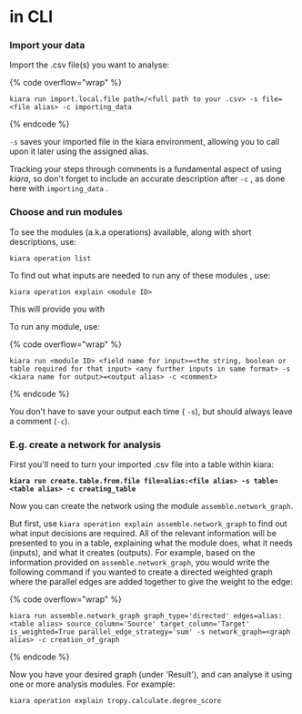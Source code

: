 # in CLI

### Import your data

Import the .csv file(s) you want to analyse:

{% code overflow="wrap" %}
```⏎
kiara run import.local.file path=/<full path to your .csv> -s file=<file alias> -c importing_data   
```
{% endcode %}

`-s` saves your imported file in the kiara environment, allowing you to call upon it later using the assigned alias.

Tracking your steps through comments is a fundamental aspect of using _kiara_, so don't forget to include an accurate description after `-c` , as done here with `importing_data` .

### Choose and run modules

To see the modules (a.k.a operations) available, along with short descriptions, use:

```
kiara operation list
```

To find out what inputs are needed to run any of these modules , use:

```
kiara operation explain <module ID>
```

This will provide you with&#x20;

To run any module, use:&#x20;

{% code overflow="wrap" %}
```
kiara run <module ID> <field name for input>=<the string, boolean or table required for that input> <any further inputs in same format> -s <kiara name for output>=<output alias> -c <comment>
```
{% endcode %}

You don't have to save your output each time ( `-s`), but should always leave a comment (`-c`).

### E.g. create a network for analysis

First you'll need to turn your imported .csv file into a table within kiara:

<pre data-overflow="wrap"><code><strong>kiara run create.table.from.file file=alias:&#x3C;file alias> -s table=&#x3C;table alias> -c creating_table
</strong></code></pre>

Now you can create the network using the module `assemble.network_graph`.

But first, use `kiara operation explain assemble.network_graph` to find out what input decisions are required. All of the relevant information will be presented to you in a table, explaining what the module does, what it needs (inputs), and what it creates (outputs). For example, based on the information provided on `assemble.network_graph`, you would write the following command if you wanted to create a directed weighted graph where the parallel edges are added together to give the weight to the edge:

{% code overflow="wrap" %}
```
kiara run assemble.network_graph graph_type='directed' edges=alias:<table alias> source_column='Source' target_column='Target' is_weighted=True parallel_edge_strategy='sum' -s network_graph=<graph alias> -c creation_of_graph
```
{% endcode %}

Now you have your desired graph (under 'Result'), and can analyse it using one or more analysis modules. For example:

```
kiara operation explain tropy.calculate.degree_score
```

